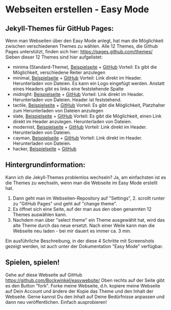 # Webseiten erstellen - Easy Mode
## Jekyll-Themes für GitHub Pages:
Wenn man Webseiten über den Easy Mode anlegt, hat man die Möglichkeit zwischen verschiedenen Themes zu wählen. 
Alle 12 Themes, die Github Pages unterstützt, finden sich hier: https://pages.github.com/themes/
Sieben dieser 12 Themes sind hier aufgelistet: 

* minima (Standard-Theme), [Beispielseite](https://jekyll.github.io/minima/) + [GitHub](https://github.com/jekyll/minima)
  Vorteil: Es gibt die Möglichkeit, verschiedene Reiter anzulegen
* minimal, [Beispielseite](https://pages-themes.github.io/minimal/) + [GitHub](https://github.com/pages-themes/minimal)
  Vorteil: Link direkt im Header. Herunterladen von Dateien. Es kann ein Logo eingefügt werden. 
  Anstatt eines Headers gibt es links eine feststehende Spalte
* midnight: [Beispielseite](https://pages-themes.github.io/midnight/) + [GitHub](https://github.com/pages-themes/midnight)
  Vorteil: Link direkt im Header. Herunterladen von Dateien. Header ist feststehend.
* tactile, [Beispielseite](https://pages-themes.github.io/tactile/) + [GitHub](https://github.com/pages-themes/tactile)
  Vorteil: Es gibt die Möglichkeit, Platzhalter zum Herunterladen von Dateien anzulegen
* slate, [Beispielseite](https://pages-themes.github.io/slate/) + [GitHub](https://github.com/pages-themes/slate)
  Vorteil: Es gibt die Möglichkeit, einen Link direkt im Header anzulegen. Herunterladen von Dateien. 
* modernist, [Beispielseite](https://pages-themes.github.io/modernist/) + [GitHub](https://github.com/pages-themes/modernist)
  Vorteil: Link direkt im Header. Herunterladen von Dateien.
* cayman, [Beispielseite](https://pages-themes.github.io/cayman/) + [GitHub](https://github.com/pages-themes/cayman)
  Vorteil: Link direkt im Header. Herunterladen von Dateien.
* hacker, [Beispielseite](https://pages-themes.github.io/hacker/) + [GitHub](https://github.com/pages-themes/hacker)

## Hintergrundinformation:
Kann ich die Jekyll-Themes problemlos wechseln?
Ja, am einfachsten ist es die Themes zu wechseln, wenn man die Webseite im Easy Mode erstellt hat. 
1. Dann geht man im Webseiten-Repository auf "Settings", 2. scrollt runter zu "GitHub Pages" und geht auf "change theme".
3. Es öffnet sich eine Seite, auf der man aus den oben genannten 12 Themes auswählen kann. 
4. Nachdem man über "select theme" ein Theme ausgewählt hat, wird das alte Theme durch das neue ersetzt. 
Nach einer Weile kann man die Webseite neu laden - bei mir dauert es immer ca. 3 min. 

Ein ausführliche Beschreibung, in der diese 4 Schritte mit Screenshots gezeigt werden, ist auch unter der Dokumentation "Easy Mode" verfügbar.

## Spielen, spielen!
Gehe auf diese Webseite auf GitHub https://github.com/Bockwinkel/easywebsite/
Oben rechts auf der Seite gibt es den Button "fork". Forke meine Webseite, d.h. kopiere meine Webseite auf Dein Account und 
ändere der Kopie das Theme und den Inhalt der Webseite. Gerne kannst Du den Inhalt auf Deine Bedürfnisse anpassen und 
dann neu veröffentlichen. Einfach ausprobieren!
